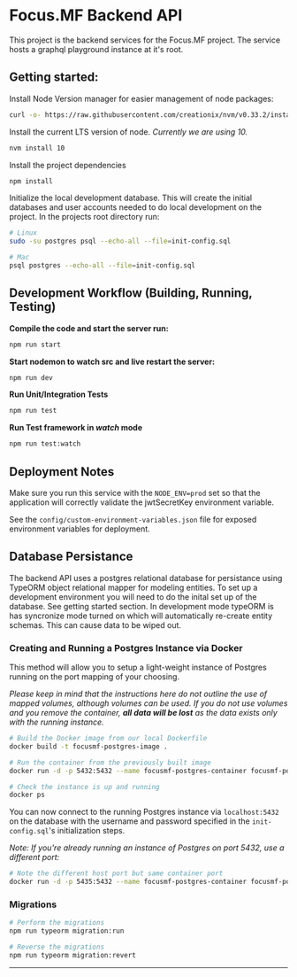 # Focus.MF Backend API
This project is the backend services for the Focus.MF project. The service hosts a graphql playground instance at it's root.

## Getting started:

Install Node Version manager for easier management of node packages:

```bash
curl -o- https://raw.githubusercontent.com/creationix/nvm/v0.33.2/install.sh | bash
```

Install the current LTS version of node. *Currently we are using 10.*

```bash
nvm install 10
```

Install the project dependencies

```bash
npm install
```

Initialize the local development database. This will create the initial databases and user accounts needed to do local development on the project. In the projects root directory run:

```bash
# Linux
sudo -su postgres psql --echo-all --file=init-config.sql

# Mac
psql postgres --echo-all --file=init-config.sql
```

## Development Workflow (Building, Running, Testing)

**Compile the code and start the server run:**

```bash
npm run start
```

**Start nodemon to watch src and live restart the server:**

```bash
npm run dev
```

**Run Unit/Integration Tests**

```bash
npm run test
```

**Run Test framework in *watch* mode**

```bash
npm run test:watch
```

## Deployment Notes
Make sure you run this service with the `NODE_ENV=prod` set so that the application will correctly validate the jwtSecretKey environment variable.

See the `config/custom-environment-variables.json` file for exposed environment variables for deployment.

## Database Persistance

The backend API uses a postgres relational database for persistance using TypeORM object relational mapper for modeling entities. To set up a development environment you will need to do the inital set up of the database. See getting started section. In development mode typeORM is has syncronize mode turned on which will automatically re-create entity schemas. This can cause data to be wiped out.

### Creating and Running a Postgres Instance via Docker
This method will allow you to setup a light-weight instance of Postgres running on the port mapping of your choosing.

*Please keep in mind that the instructions here do not outline the use of mapped volumes, although volumes can be used. If you do not use volumes and you remove the container, **all data will be lost** as the data exists only with the running instance.*

```bash
# Build the Docker image from our local Dockerfile
docker build -t focusmf-postgres-image .

# Run the container from the previously built image
docker run -d -p 5432:5432 --name focusmf-postgres-container focusmf-postgres-image

# Check the instance is up and running
docker ps
```

You can now connect to the running Postgres instance via `localhost:5432` on the database with the username and password specified in the `init-config.sql`'s initialization steps.

*Note: If you're already running an instance of Postgres on port 5432, use a different port:*
```bash
# Note the different host port but same container port
docker run -d -p 5435:5432 --name focusmf-postgres-container focusmf-postgres-image
```

### Migrations
```bash
# Perform the migrations
npm run typeorm migration:run

# Reverse the migrations
npm run typeorm migration:revert
```
---
